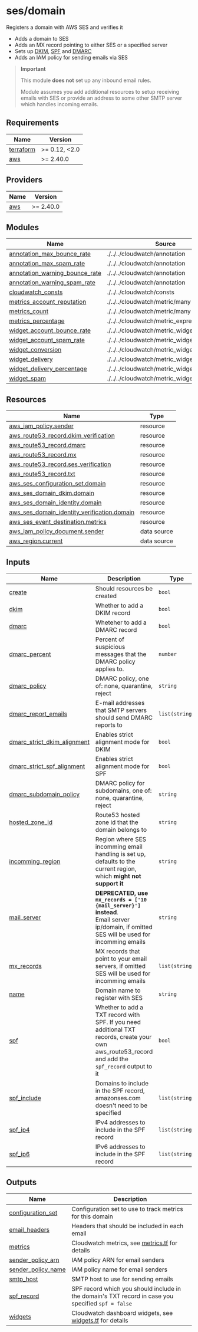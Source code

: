 # ses/domain

Registers a domain with AWS SES and verifies it

- Adds a domain to SES
- Adds an MX record pointing to either SES or a specified server
- Sets up [DKIM](https://en.wikipedia.org/wiki/DomainKeys_Identified_Mail), [SPF](https://en.wikipedia.org/wiki/Sender_Policy_Framework) and [DMARC](https://en.wikipedia.org/wiki/DMARC)
- Adds an IAM policy for sending emails via SES

> **Important**
>
> This module **does not** set up any inbound email rules.
>
> Module assumes you add additional resources to setup receiving emails with SES or provide an address to some other SMTP server which handles incoming emails.

<!-- BEGIN_TF_DOCS -->
## Requirements

| Name | Version |
|------|---------|
| <a name="requirement_terraform"></a> [terraform](#requirement\_terraform) | >= 0.12, <2.0 |
| <a name="requirement_aws"></a> [aws](#requirement\_aws) | >= 2.40.0 |

## Providers

| Name | Version |
|------|---------|
| <a name="provider_aws"></a> [aws](#provider\_aws) | >= 2.40.0 |

## Modules

| Name | Source | Version |
|------|--------|---------|
| <a name="module_annotation_max_bounce_rate"></a> [annotation\_max\_bounce\_rate](#module\_annotation\_max\_bounce\_rate) | ./../../cloudwatch/annotation | n/a |
| <a name="module_annotation_max_spam_rate"></a> [annotation\_max\_spam\_rate](#module\_annotation\_max\_spam\_rate) | ./../../cloudwatch/annotation | n/a |
| <a name="module_annotation_warning_bounce_rate"></a> [annotation\_warning\_bounce\_rate](#module\_annotation\_warning\_bounce\_rate) | ./../../cloudwatch/annotation | n/a |
| <a name="module_annotation_warning_spam_rate"></a> [annotation\_warning\_spam\_rate](#module\_annotation\_warning\_spam\_rate) | ./../../cloudwatch/annotation | n/a |
| <a name="module_cloudwatch_consts"></a> [cloudwatch\_consts](#module\_cloudwatch\_consts) | ./../../cloudwatch/consts | n/a |
| <a name="module_metrics_account_reputation"></a> [metrics\_account\_reputation](#module\_metrics\_account\_reputation) | ./../../cloudwatch/metric/many | n/a |
| <a name="module_metrics_count"></a> [metrics\_count](#module\_metrics\_count) | ./../../cloudwatch/metric/many | n/a |
| <a name="module_metrics_percentage"></a> [metrics\_percentage](#module\_metrics\_percentage) | ./../../cloudwatch/metric_expression/many | n/a |
| <a name="module_widget_account_bounce_rate"></a> [widget\_account\_bounce\_rate](#module\_widget\_account\_bounce\_rate) | ./../../cloudwatch/metric_widget | n/a |
| <a name="module_widget_account_spam_rate"></a> [widget\_account\_spam\_rate](#module\_widget\_account\_spam\_rate) | ./../../cloudwatch/metric_widget | n/a |
| <a name="module_widget_conversion"></a> [widget\_conversion](#module\_widget\_conversion) | ./../../cloudwatch/metric_widget | n/a |
| <a name="module_widget_delivery"></a> [widget\_delivery](#module\_widget\_delivery) | ./../../cloudwatch/metric_widget | n/a |
| <a name="module_widget_delivery_percentage"></a> [widget\_delivery\_percentage](#module\_widget\_delivery\_percentage) | ./../../cloudwatch/metric_widget | n/a |
| <a name="module_widget_spam"></a> [widget\_spam](#module\_widget\_spam) | ./../../cloudwatch/metric_widget | n/a |

## Resources

| Name | Type |
|------|------|
| [aws_iam_policy.sender](https://registry.terraform.io/providers/hashicorp/aws/latest/docs/resources/iam_policy) | resource |
| [aws_route53_record.dkim_verification](https://registry.terraform.io/providers/hashicorp/aws/latest/docs/resources/route53_record) | resource |
| [aws_route53_record.dmarc](https://registry.terraform.io/providers/hashicorp/aws/latest/docs/resources/route53_record) | resource |
| [aws_route53_record.mx](https://registry.terraform.io/providers/hashicorp/aws/latest/docs/resources/route53_record) | resource |
| [aws_route53_record.ses_verification](https://registry.terraform.io/providers/hashicorp/aws/latest/docs/resources/route53_record) | resource |
| [aws_route53_record.txt](https://registry.terraform.io/providers/hashicorp/aws/latest/docs/resources/route53_record) | resource |
| [aws_ses_configuration_set.domain](https://registry.terraform.io/providers/hashicorp/aws/latest/docs/resources/ses_configuration_set) | resource |
| [aws_ses_domain_dkim.domain](https://registry.terraform.io/providers/hashicorp/aws/latest/docs/resources/ses_domain_dkim) | resource |
| [aws_ses_domain_identity.domain](https://registry.terraform.io/providers/hashicorp/aws/latest/docs/resources/ses_domain_identity) | resource |
| [aws_ses_domain_identity_verification.domain](https://registry.terraform.io/providers/hashicorp/aws/latest/docs/resources/ses_domain_identity_verification) | resource |
| [aws_ses_event_destination.metrics](https://registry.terraform.io/providers/hashicorp/aws/latest/docs/resources/ses_event_destination) | resource |
| [aws_iam_policy_document.sender](https://registry.terraform.io/providers/hashicorp/aws/latest/docs/data-sources/iam_policy_document) | data source |
| [aws_region.current](https://registry.terraform.io/providers/hashicorp/aws/latest/docs/data-sources/region) | data source |

## Inputs

| Name | Description | Type | Default | Required |
|------|-------------|------|---------|:--------:|
| <a name="input_create"></a> [create](#input\_create) | Should resources be created | `bool` | `true` | no |
| <a name="input_dkim"></a> [dkim](#input\_dkim) | Whether to add a DKIM record | `bool` | `true` | no |
| <a name="input_dmarc"></a> [dmarc](#input\_dmarc) | Wheteher to add a DMARC record | `bool` | `true` | no |
| <a name="input_dmarc_percent"></a> [dmarc\_percent](#input\_dmarc\_percent) | Percent of suspicious messages that the DMARC policy applies to. | `number` | `100` | no |
| <a name="input_dmarc_policy"></a> [dmarc\_policy](#input\_dmarc\_policy) | DMARC policy, one of: none, quarantine, reject | `string` | `"quarantine"` | no |
| <a name="input_dmarc_report_emails"></a> [dmarc\_report\_emails](#input\_dmarc\_report\_emails) | E-mail addresses that SMTP servers should send DMARC reports to | `list(string)` | `[]` | no |
| <a name="input_dmarc_strict_dkim_alignment"></a> [dmarc\_strict\_dkim\_alignment](#input\_dmarc\_strict\_dkim\_alignment) | Enables strict alignment mode for DKIM | `bool` | `false` | no |
| <a name="input_dmarc_strict_spf_alignment"></a> [dmarc\_strict\_spf\_alignment](#input\_dmarc\_strict\_spf\_alignment) | Enables strict alignment mode for SPF | `bool` | `false` | no |
| <a name="input_dmarc_subdomain_policy"></a> [dmarc\_subdomain\_policy](#input\_dmarc\_subdomain\_policy) | DMARC policy for subdomains, one of: none, quarantine, reject | `string` | `"quarantine"` | no |
| <a name="input_hosted_zone_id"></a> [hosted\_zone\_id](#input\_hosted\_zone\_id) | Route53 hosted zone id that the domain belongs to | `string` | n/a | yes |
| <a name="input_incomming_region"></a> [incomming\_region](#input\_incomming\_region) | Region where SES incomming email handling is set up, defaults to the current region, which **might not support it** | `string` | `null` | no |
| <a name="input_mail_server"></a> [mail\_server](#input\_mail\_server) | **DEPRECATED, use `mx_records = ['10 {mail_server}']` instead**.<br/>Email server ip/domain, if omitted SES will be used for incomming emails | `string` | `null` | no |
| <a name="input_mx_records"></a> [mx\_records](#input\_mx\_records) | MX records that point to your email servers, if omitted SES will be used for incomming emails | `list(string)` | `null` | no |
| <a name="input_name"></a> [name](#input\_name) | Domain name to register with SES | `string` | n/a | yes |
| <a name="input_spf"></a> [spf](#input\_spf) | Whether to add a TXT record with SPF. If you need additional TXT records, create your own aws\_route53\_record and add the `spf_record` output to it | `bool` | `true` | no |
| <a name="input_spf_include"></a> [spf\_include](#input\_spf\_include) | Domains to include in the SPF record, amazonses.com doesn't need to be specified | `list(string)` | `[]` | no |
| <a name="input_spf_ip4"></a> [spf\_ip4](#input\_spf\_ip4) | IPv4 addresses to include in the SPF record | `list(string)` | `[]` | no |
| <a name="input_spf_ip6"></a> [spf\_ip6](#input\_spf\_ip6) | IPv6 addresses to include in the SPF record | `list(string)` | `[]` | no |

## Outputs

| Name | Description |
|------|-------------|
| <a name="output_configuration_set"></a> [configuration\_set](#output\_configuration\_set) | Configuration set to use to track metrics for this domain |
| <a name="output_email_headers"></a> [email\_headers](#output\_email\_headers) | Headers that should be included in each email |
| <a name="output_metrics"></a> [metrics](#output\_metrics) | Cloudwatch metrics, see [metrics.tf](./metrics.tf) for details |
| <a name="output_sender_policy_arn"></a> [sender\_policy\_arn](#output\_sender\_policy\_arn) | IAM policy ARN for email senders |
| <a name="output_sender_policy_name"></a> [sender\_policy\_name](#output\_sender\_policy\_name) | IAM policy name for email senders |
| <a name="output_smtp_host"></a> [smtp\_host](#output\_smtp\_host) | SMTP host to use for sending emails |
| <a name="output_spf_record"></a> [spf\_record](#output\_spf\_record) | SPF record which you should include in the domain's TXT record in case you specified `spf = false` |
| <a name="output_widgets"></a> [widgets](#output\_widgets) | Cloudwatch dashboard widgets, see [widgets.tf](./widgets.tf) for details |
<!-- END_TF_DOCS -->

